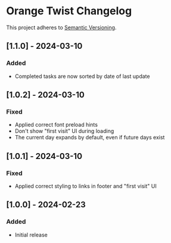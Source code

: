 # Orange Twist Changelog

This project adheres to [Semantic Versioning](https://semver.org/spec/v2.0.0.html).

## [1.1.0] - 2024-03-10

### Added

* Completed tasks are now sorted by date of last update

## [1.0.2] - 2024-03-10

### Fixed

* Applied correct font preload hints
* Don't show "first visit" UI during loading
* The current day expands by default, even if future days exist

## [1.0.1] - 2024-03-10

### Fixed

* Applied correct styling to links in footer and "first visit" UI

## [1.0.0] - 2024-02-23

### Added

* Initial release

